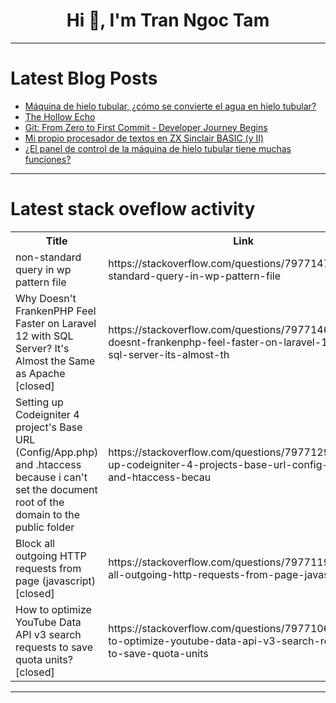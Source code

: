 <h1 align="center">Hi 👋, I'm Tran Ngoc Tam</h1>

---

# Latest Blog Posts 
<!-- BLOG-POST-LIST:START -->
- [Máquina de hielo tubular, ¿cómo se convierte el agua en hielo tubular?](https://dev.to/eficientehielotubo/maquina-de-hielo-tubular-como-se-convierte-el-agua-en-hielo-tubular-oi6)
- [The Hollow Echo](https://dev.to/rawveg/the-hollow-echo-1897)
- [Git: From Zero to First Commit - Developer Journey Begins](https://dev.to/swathi_macha/git-from-zero-to-first-commit-developer-journey-begins-170d)
- [Mi propio procesador de textos en ZX Sinclair BASIC &lpar;y II&rpar;](https://dev.to/baltasarq/mi-propio-procesador-de-textos-en-zx-sinclair-basic-y-ii-309e)
- [¿El panel de control de la máquina de hielo tubular tiene muchas funciones?](https://dev.to/hielotubo_tec/el-panel-de-control-de-la-maquina-de-hielo-tubular-tiene-muchas-funciones-2nc0)
<!-- BLOG-POST-LIST:END -->

---

# Latest stack oveflow activity
<table>
  <tr><th>Title</th><th>Link</th></tr>
  <!-- STACKOVERFLOW:START --><tr><td>non-standard query in wp pattern file</td><td>https://stackoverflow.com/questions/79771477/non-standard-query-in-wp-pattern-file</td></tr><tr><td>Why Doesn&#39;t FrankenPHP Feel Faster on Laravel 12 with SQL Server? It&#39;s Almost the Same as Apache [closed]</td><td>https://stackoverflow.com/questions/79771460/why-doesnt-frankenphp-feel-faster-on-laravel-12-with-sql-server-its-almost-th</td></tr><tr><td>Setting up Codeigniter 4 project&#39;s Base URL &lpar;Config/App.php&rpar; and .htaccess because i can&#39;t set the document root of the domain to the public folder</td><td>https://stackoverflow.com/questions/79771294/setting-up-codeigniter-4-projects-base-url-config-app-php-and-htaccess-becau</td></tr><tr><td>Block all outgoing HTTP requests from page &lpar;javascript&rpar; [closed]</td><td>https://stackoverflow.com/questions/79771194/block-all-outgoing-http-requests-from-page-javascript</td></tr><tr><td>How to optimize YouTube Data API v3 search requests to save quota units? [closed]</td><td>https://stackoverflow.com/questions/79771065/how-to-optimize-youtube-data-api-v3-search-requests-to-save-quota-units</td></tr><!-- STACKOVERFLOW:END -->
</table>

---


